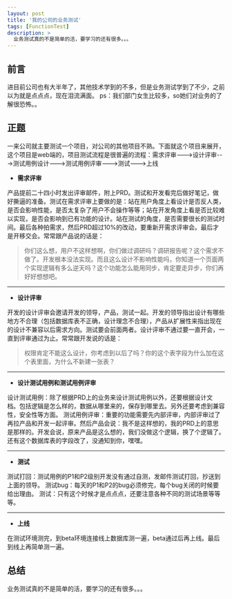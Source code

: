 ```yaml
---
layout: post
title: '我的公司的业务测试'
tags: [FunctionTest]
description: >
  业务测试真的不是简单的活，要学习的还有很多。。。
---
```

## 前言 ##
进目前公司也有大半年了，其他技术学到的不多，但是业务测试学到了不少，之前以为就是点点点，现在泪流满面。
ps：我们部门女生比较多，so她们对业务的了解很恐怖。。

## 正题 ##

一来公司就主要测试一个项目，对公司的其他项目不熟。下面就这个项目来展开，这个项目是web端的，项目测试流程是很普遍的流程：需求评审--->设计评审--->测试用例设计--->测试用例评审--->测试--->上线
<!--break-->
 - **需求评审**

产品提前二十四小时发出评审邮件，附上PRD。测试和开发看完后做好笔记，做好撕逼的准备。测试在需求评审上要做的是：站在用户角度上看设计是否反人类，是否会影响性能，是否太复杂了用户不会操作等等；站在开发角度上看是否比较难以实现，是否会影响到已有功能的设计。站在测试的角度，是否需要很长的测试时间。最后各种拍需求，然后PRD超过10%的改动，要重新开需求评审会。最后才是开移交会。常常跟产品说的话是：

> 你们这么想，用户不这样想啊，你们做过调研吗？调研报告呢？这个需求不做了。开发根本没法实现。而且这么设计不影响性能吗，你知道一个页面两个实现逻辑有多么逆天吗？这个功能怎么能用同步，肯定要走异步，你们再好好想想吧。


----------

 - **设计评审**

开发的设计评审会邀请开发的领导，产品，测试一起。开发的领导指出设计有哪些地方不合理（包括数据库表不正确，设计理念不合理），产品从扩展性来指出现在的设计不兼容以后需求方向。测试要会前面两者。设计评审不通过要一直开会，一直到评审通过为止。常常跟开发说的话是：

> 权限肯定不能这么设计，你考虑到以后了吗？你的这个表字段为什么加在这个表里面，为什么不新建一张表？

----------
 - **设计测试用例和测试用例评审**

设计测试用例：除了根据PRD上的业务来设计测试用例以外，还要根据设计文档。包括逻辑是怎么样的，数据从哪里来的，保存到哪里去。另外还要考虑到兼容性，安全性等方面。
测试用例评审：重要的功能需要先内部评审，内部评审过了再拉产品和开发一起评审。然后产品会说：我不是这样想的，我的PRD上的意思是那样的。开发会说，原来产品是这么想的，我们没做这个逻辑，换了个逻辑了。还有这个数据库表的字段改了，没通知到你，嘿嘿。

----------
 - **测试**

测试打回：测试用例的P1和P2级别开发没有通过自测，发邮件测试打回，抄送到上面的领导。
测试bug：每天的P1和P2的bug必须修完，每个bug关闭的时候要给出理由。
测试：只有这个时候才是点点点，还要注意各种不同的测试场景等等等。

----------
 - **上线**

在测试环境测完，到beta环境连接线上数据库测一遍，beta通过后再上线。最后到线上再简单测一遍。

## 总结 ##
业务测试真的不是简单的活，要学习的还有很多。。。


